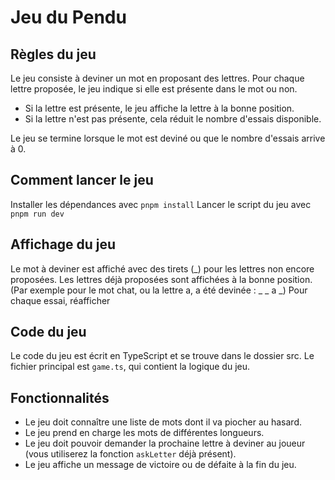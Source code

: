 # Jeu du Pendu

## Règles du jeu

Le jeu consiste à deviner un mot en proposant des lettres.
Pour chaque lettre proposée, le jeu indique si elle est présente dans le mot ou non.

- Si la lettre est présente, le jeu affiche la lettre à la bonne position.
- Si la lettre n'est pas présente, cela réduit le nombre d'essais disponible.

Le jeu se termine lorsque le mot est deviné ou que le nombre d'essais arrive à 0.

## Comment lancer le jeu

Installer les dépendances avec `pnpm install`
Lancer le script du jeu avec `pnpm run dev`

## Affichage du jeu

Le mot à deviner est affiché avec des tirets (_) pour les lettres non encore proposées.
Les lettres déjà proposées sont affichées à la bonne position. (Par exemple pour le mot chat, ou la lettre a, a été devinée : _ _ a _)
Pour chaque essai, réafficher 

## Code du jeu

Le code du jeu est écrit en TypeScript et se trouve dans le dossier src. Le fichier principal est `game.ts`, qui contient la logique du jeu.

## Fonctionnalités

- Le jeu doit connaître une liste de mots dont il va piocher au hasard.
- Le jeu prend en charge les mots de différentes longueurs.
- Le jeu doit pouvoir demander la prochaine lettre à deviner au joueur (vous utiliserez la fonction `askLetter` déjà présent).
- Le jeu affiche un message de victoire ou de défaite à la fin du jeu.
